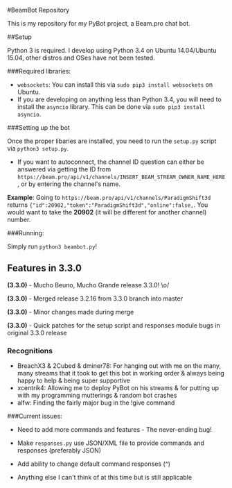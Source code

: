 #BeamBot Repository

This is my repository for my PyBot project, a Beam.pro chat bot.

##Setup

Python 3 is required. I develop using Python 3.4 on Ubuntu 14.04/Ubuntu 15.04, other distros and OSes have not been tested.

###Required libraries:

* `websockets`: You can install this via `sudo pip3 install websockets` on Ubuntu.
* If you are developing on anything less than Python 3.4, you will need to install the `asyncio` library. This can be done via `sudo pip3 install asyncio`.

###Setting up the bot

Once the proper libaries are installed, you need to run the `setup.py` script via `python3 setup.py`.

* If you want to autoconnect, the channel ID question can either be answered via getting the ID from  `https://beam.pro/api/v1/channels/INSERT_BEAM_STREAM_OWNER_NAME_HERE`, or by entering the channel's name.

 **Example**: Going to `https://beam.pro/api/v1/channels/ParadigmShift3d` returns `{"id":20902,"token":"ParadigmShift3d","online":false,`. You would want to take the **20902** (it will be different for another channel) number.

###Running:

Simply run `python3 beambot.py`!

## Features in 3.3.0

**(3.3.0)** - Mucho Beuno, Mucho Grande release 3.3.0! \o/

**(3.3.0)** - Merged release 3.2.16 from 3.3.0 branch into master

**(3.3.0)** - Minor changes made during merge

**(3.3.0)** - Quick patches for the setup script and responses module
bugs in original 3.3.0 release

### Recognitions
* BreachX3 & 2Cubed & dminer78: For hanging out with me on the many, many streams that it took to get this bot in working order & always being happy to help & being super supportive
* xcentrik4: Allowing me to deploy PyBot on his streams & for putting up with my programming mutterings & random bot crashes
* alfw: Finding the fairly major bug in the !give command

###Current issues:

* Need to add more commands and features - The never-ending bug!

* Make `responses.py` use JSON/XML file to provide commands and responses (preferably JSON)

* Add ability to change default command responses (^)

* Anything else I can't think of at this time but is still applicable
